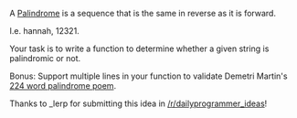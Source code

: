 <div class="md"><p>A <a href="http://en.wikipedia.com/wiki/Palindrome">Palindrome</a> is a sequence that is the same in reverse as it is forward.</p>
<p>I.e. hannah, 12321.</p>
<p>Your task is to write a function to determine whether a given string is palindromic or not.</p>
<p>Bonus:  Support multiple lines in your function to validate Demetri Martin's <a href="http://www.pastemagazine.com/articles/2009/02/demetri-martins-palindrome-poem.html">224 word palindrome poem</a>.</p>
<p>Thanks to _lerp for submitting this idea in <a href="/r/dailyprogrammer_ideas">/r/dailyprogrammer_ideas</a>!</p>
</div>
